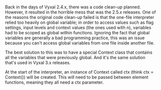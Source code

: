 Back in the days of Vyxal 2.4.x, there was a code clean-up planned. However, it resulted in the horrible mess that was the 2.5.x releases. One of the reasons the original code clean-up failed is that the one-file interpreter relied too heavily on global variable; in order to access values such as flag settings, input levels and context values (the ones used with n), variables had to be scoped as global within functions. Ignoring the fact that global variables are generally a bad programming practice, this was an issue because you can't access global variables from one file inside another file.

The best solution to this was to have a special Context class that contains all the variables that were previously global. And it's the same solution that's used in Vyxal 3.x releases.

At the start of the interpreter, an instance of Context called ctx (think ctx = Context()) will be created. This will need to be passed between element functions, meaning they all need a ctx parameter.
